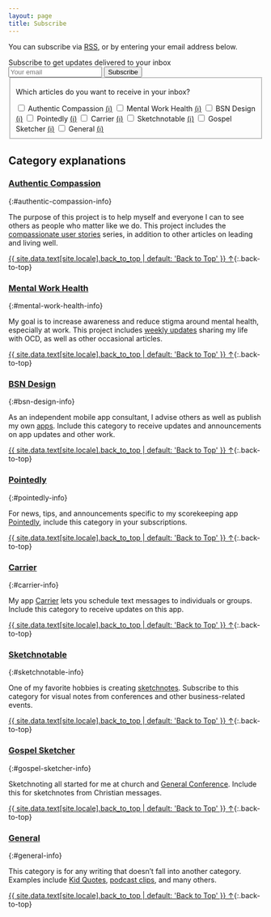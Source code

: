 ```yaml
---
layout: page
title: Subscribe
---
```


You can subscribe via [RSS](/feed.xml), or by entering your email address below.

<div id="subscribe-block">
  <form
    action="https://buttondown.email/api/emails/embed-subscribe/bennorris"
    method="post"
    onsubmit="submitUpdatedSubscriptionForm()"
    id="manage-subscription-form"
  >
    <label id="email-input-label" for="email-input" class="small">Subscribe to get updates delivered to your inbox</label>
    <div class="email-input-row">
      <input type="email" name="email" id="email-input" class="email-input" required placeholder="Your email" />
      <input type="submit" data-analytics='"Subscribe", {"props":{"location":"{{ include.location | default: "post" }}"}}' id="subscribe-button" class="btn" value="Subscribe" />
    </div>
    <div class="tag-input">
      <fieldset class="tag-input-set">
        <p class="small">Which articles do you want to receive in your inbox?</p>
        <span>
          <input type="checkbox" id="authentic-compassion" name="tag" value="Authentic Compassion">
          <label for="authentic-compassion">Authentic Compassion</label>
          <a href="#authentic-compassion-info">(ℹ)</a>
        </span>
        <span>
          <input type="checkbox" id="mental-work-health" name="tag" value="Mental Work Health">
          <label for="mental-work-health">Mental Work Health</label>
          <a href="#mental-work-health-info">(ℹ)</a>
        </span>
        <span>
          <input type="checkbox" id="bsn-design" name="tag" value="BSN Design">
          <label for="bsn-design">BSN Design</label>
          <a href="#bsn-design-info">(ℹ)</a>
        </span>
        <span>
          <input type="checkbox" id="pointedly" name="tag" value="Pointedly">
          <label for="pointedly">Pointedly</label>
          <a href="#pointedly-info">(ℹ)</a>
        </span>
        <span>
          <input type="checkbox" id="carrier" name="tag" value="Carrier">
          <label for="carrier">Carrier</label>
          <a href="#carrier-info">(ℹ)</a>
        </span>
        <span>
          <input type="checkbox" id="sketchnotable" name="tag" value="Sketchnotable">
          <label for="sketchnotable">Sketchnotable</label>
          <a href="#sketchnotable-info">(ℹ)</a>
        </span>
        <span>
          <input type="checkbox" id="gospel-sketcher" name="tag" value="Gospel Sketcher">
          <label for="gospel-sketcher">Gospel Sketcher</label>
          <a href="#gospel-sketcher-info">(ℹ)</a>
        </span>
        <span>
          <input type="checkbox" id="general" name="tag" value="General">
          <label for="general">General</label>
          <a href="#general-info">(ℹ)</a>
        </span>
      </fieldset>
    </div>
    <input type="hidden" value="1" name="embed" />
  </form>
  <p id="subscribed-date-confirmation" class="small" style="display:none;">🎉 Thanks for joining me. Your subscription was last updated on <span id="subscribed-date">[date]</span>.</p>
</div>


## Category explanations

### [Authentic Compassion](/authentic-compassion/)
{:#authentic-compassion-info}

The purpose of this project is to help myself and everyone I can to see others as people who matter like we do. This project includes the [compassionate user stories](/tags/user-stories/) series, in addition to other articles on leading and living well.

[{{ site.data.text[site.locale].back_to_top | default: 'Back to Top' }} &uarr;](#main){:.back-to-top}


### [Mental Work Health](/mental-work-health/)
{:#mental-work-health-info}

My goal is to increase awareness and reduce stigma around mental health, especially at work. This project includes [weekly updates](/tags/weekly-update/) sharing my life with OCD, as well as other occasional articles.

[{{ site.data.text[site.locale].back_to_top | default: 'Back to Top' }} &uarr;](#main){:.back-to-top}


### [BSN Design](/bsn-design/)
{:#bsn-design-info}

As an independent mobile app consultant, I advise others as well as publish my own [apps](/apps/). Include this category to receive updates and announcements on app updates and other work.

[{{ site.data.text[site.locale].back_to_top | default: 'Back to Top' }} &uarr;](#main){:.back-to-top}


### [Pointedly](/apps/pointedly/)
{:#pointedly-info}

For news, tips, and announcements specific to my scorekeeping app [Pointedly](/apps/pointedly/), include this category in your subscriptions.

[{{ site.data.text[site.locale].back_to_top | default: 'Back to Top' }} &uarr;](#main){:.back-to-top}


### [Carrier](/apps/carrier/)
{:#carrier-info}

My app [Carrier](/apps/carrier/) lets you schedule text messages to individuals or groups. Include this category to receive updates on this app.

[{{ site.data.text[site.locale].back_to_top | default: 'Back to Top' }} &uarr;](#main){:.back-to-top}


### [Sketchnotable](/sketchnotable/)
{:#sketchnotable-info}

One of my favorite hobbies is creating [sketchnotes](/tags/sketchnotes/). Subscribe to this category for visual notes from conferences and other business-related events.

[{{ site.data.text[site.locale].back_to_top | default: 'Back to Top' }} &uarr;](#main){:.back-to-top}


### [Gospel Sketcher](/gospel-sketcher/)
{:#gospel-sketcher-info}

Sketchnoting all started for me at church and [General Conference](/tags/general-conference/). Include this for sketchnotes from Christian messages.

[{{ site.data.text[site.locale].back_to_top | default: 'Back to Top' }} &uarr;](#main){:.back-to-top}


### [General](/general/)
{:#general-info}

This category is for any writing that doesn’t fall into another category. Examples include [Kid Quotes](/tags/kid-quotes/), [podcast clips](/tags/podcast-clips), and many others.

[{{ site.data.text[site.locale].back_to_top | default: 'Back to Top' }} &uarr;](#main){:.back-to-top}


<script>
  var subscribedEmail = window.localStorage.getItem('subscribedEmail');
  if (subscribedEmail) {
    document.getElementById("email-input-label").innerHTML = "Manage your newsletter subscription";
    document.getElementById("email-input").value = subscribedEmail;
    document.getElementById("subscribe-button").value = "Update";
  }

  var subscribedDate = window.localStorage.getItem('subscribedDate');
  if (subscribedDate) {
    document.getElementById("subscribed-date-confirmation").style.display = 'block';
    document.getElementById("subscribed-date").innerHTML = subscribedDate;
  }

  function submitUpdatedSubscriptionForm() {
    var email = document.getElementById("email-input").value;
    window.localStorage.setItem('subscribedEmail', email);

    var date = new Date();
    window.localStorage.setItem('subscribedDate', date.toLocaleDateString());


  }
</script>
